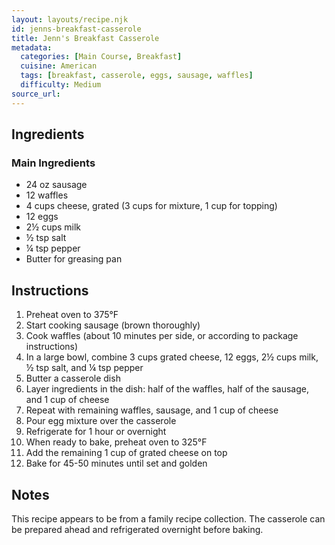 ```yaml
---
layout: layouts/recipe.njk
id: jenns-breakfast-casserole
title: Jenn's Breakfast Casserole
metadata:
  categories: [Main Course, Breakfast]
  cuisine: American
  tags: [breakfast, casserole, eggs, sausage, waffles]
  difficulty: Medium
source_url: 
---
```



## Ingredients

### Main Ingredients
- 24 oz sausage
- 12 waffles
- 4 cups cheese, grated (3 cups for mixture, 1 cup for topping)
- 12 eggs
- 2½ cups milk
- ½ tsp salt
- ¼ tsp pepper
- Butter for greasing pan

## Instructions

1. Preheat oven to 375°F
2. Start cooking sausage (brown thoroughly)
3. Cook waffles (about 10 minutes per side, or according to package instructions)
4. In a large bowl, combine 3 cups grated cheese, 12 eggs, 2½ cups milk, ½ tsp salt, and ¼ tsp pepper
5. Butter a casserole dish
6. Layer ingredients in the dish: half of the waffles, half of the sausage, and 1 cup of cheese
7. Repeat with remaining waffles, sausage, and 1 cup of cheese
8. Pour egg mixture over the casserole
9. Refrigerate for 1 hour or overnight
10. When ready to bake, preheat oven to 325°F
11. Add the remaining 1 cup of grated cheese on top
12. Bake for 45-50 minutes until set and golden

## Notes
This recipe appears to be from a family recipe collection. The casserole can be prepared ahead and refrigerated overnight before baking.